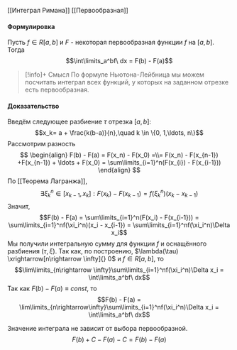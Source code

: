 
[[Интеграл Римана]]
[[Первообразная]]

#### Формулировка
Пусть $f \in R[a,b]$ и $F$ - некоторая первообразная функции $f$ на $[a,b]$. Тогда
$$\int\limits_a^bf\ dx = F(b) - F(a)$$

>[!info]+ Смысл
>По формуле Ньютона-Лейбница мы можем посчитать интеграл всех функций, у которых на заданном отрезке есть первообразная. 
#### Доказательство
Введём следующее разбиение $\tau$ отрезка $[a,b]$:
$$x_k= a + \frac{k(b-a)}{n},\quad k \in \{0, 1,\ldots, n\}$$
Рассмотрим разность
$$
\begin{align}
F(b) - F(a) = F(x_n) - F(x_0) =\\= F(x_n) - F(x_{n-1}) +F(x_{n-1}) + \ldots + F(x_0) = \sum\limits_{i=1}^n(F(x_{i}) - F(x_{i-1}))
\end{align}
$$
По [[Теорема Лагранжа]], $$\exists \xi_k^n \in [x_{k-1},x_k] : F(x_k) - F(x_{k-1}) = f(\xi_k^n)(x_k - x_{k-1})$$
Значит, $$F(b) - F(a) = \sum\limits_{i=1}^n(F(x_i) - F(x_{i-1})) = \sum\limits_{i=1}^nf(\xi_i^n)(x_i - x_{i-1}) = \sum\limits_{i=1}^nf(\xi_i^n)\Delta x_i$$
Мы получили интегральную сумму для функции $f$ и оснащённого разбиения $(\tau, \xi)$.
Так как, по построению, $\lambda(\tau) \xrightarrow[n\rightarrow \infty]{} 0$ и $f \in R[a,b]$, то
$$\lim\limits_{n\rightarrow \infty}\sum\limits_{i=1}^nf(\xi_i^n)\Delta x_i = \int\limits_a^bf\ dx$$
Так как $F(b) - F(a) \equiv const$, то $$F(b) - F(a) = \lim\limits_{n\rightarrow\infty}\sum\limits_{i=1}^nf(\xi_i^n)\Delta x_i = \int\limits_a^bf\ dx$$

Значение интеграла не зависит от выбора первообразной. $$F(b) + C - F(a) - C = F(b) - F(a)$$
